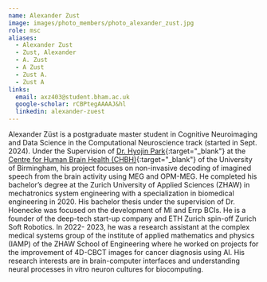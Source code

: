```yaml
---
name: Alexander Zust
image: images/photo_members/photo_alexander_zust.jpg
role: msc
aliases:
  - Alexander Zust
  - Zust, Alexander 
  - A. Zust
  - A Zust
  - Zust A.
  - Zust A  
links:
  email: axz403@student.bham.ac.uk
  google-scholar: rCBPtegAAAAJ&hl
  linkedin: alexander-zuest
---
```


Alexander Züst is a postgraduate master student in Cognitive Neuroimaging and Data Science in the Computational Neuroscience track (started in Sept. 2024). Under the Supervision of [Dr. Hyojin Park](https://www.neureca.org/members/hyojin-park.html){:target="_blank"} at the [Centre for Human Brain Health (CHBH)](https://www.birmingham.ac.uk/research/centre-for-human-brain-health/index.aspx){:target="_blank"} of the University of Birmingham, his project focuses on non-invasive decoding of imagined speech from the brain activity using MEG and OPM-MEG.
He completed his bachelor’s degree at the Zurich University of Applied Sciences (ZHAW) in mechatronics system engineering with a specialization in biomedical engineering in 2020. His bachelor thesis under the supervision of Dr. Hoenecke was focused on the development of MI and Errp BCIs.
He is a founder of the deep-tech start-up company and ETH Zurich spin-off Zurich Soft Robotics. In 2022- 2023, he was a research assistant at the complex medical systems group of the institute of applied mathematics and physics (IAMP) of the ZHAW School of Engineering where he worked on projects for the improvement of 4D-CBCT images for cancer diagnosis using AI.
His research interests are in brain-computer interfaces and understanding neural processes in vitro neuron cultures for biocomputing.


